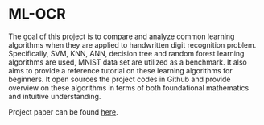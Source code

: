 ML-OCR
======

The goal of this project is to compare and analyze common learning algorithms when they are applied to handwritten digit recognition problem. Specifically, SVM, KNN, ANN, decision tree and random forest learning algorithms are used, MNIST data set are utilized as a benchmark. It also aims to provide a reference tutorial on these learning algorithms for beginners. It open sources the project codes in Github and provide overview on these algorithms in terms of both foundational mathematics and intuitive understanding.

Project paper can be found [here](https://github.com/LevinJ/ML-OCR/blob/master/Handwritten%20Digit%20Recognition%20Project%20Paper.pdf?raw=true).
